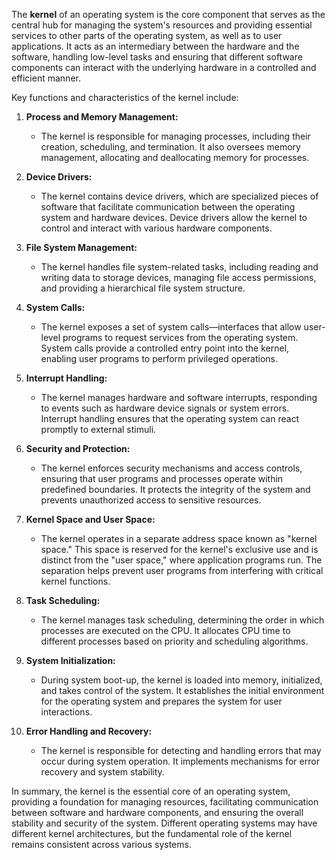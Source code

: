 The **kernel** of an operating system is the core component that serves as the central hub for managing the system's resources and providing essential services to other parts of the operating system, as well as to user applications. It acts as an intermediary between the hardware and the software, handling low-level tasks and ensuring that different software components can interact with the underlying hardware in a controlled and efficient manner.

Key functions and characteristics of the kernel include:

1. **Process and Memory Management:**
   - The kernel is responsible for managing processes, including their creation, scheduling, and termination. It also oversees memory management, allocating and deallocating memory for processes.

2. **Device Drivers:**
   - The kernel contains device drivers, which are specialized pieces of software that facilitate communication between the operating system and hardware devices. Device drivers allow the kernel to control and interact with various hardware components.

3. **File System Management:**
   - The kernel handles file system-related tasks, including reading and writing data to storage devices, managing file access permissions, and providing a hierarchical file system structure.

4. **System Calls:**
   - The kernel exposes a set of system calls—interfaces that allow user-level programs to request services from the operating system. System calls provide a controlled entry point into the kernel, enabling user programs to perform privileged operations.

5. **Interrupt Handling:**
   - The kernel manages hardware and software interrupts, responding to events such as hardware device signals or system errors. Interrupt handling ensures that the operating system can react promptly to external stimuli.

6. **Security and Protection:**
   - The kernel enforces security mechanisms and access controls, ensuring that user programs and processes operate within predefined boundaries. It protects the integrity of the system and prevents unauthorized access to sensitive resources.

7. **Kernel Space and User Space:**
   - The kernel operates in a separate address space known as "kernel space." This space is reserved for the kernel's exclusive use and is distinct from the "user space," where application programs run. The separation helps prevent user programs from interfering with critical kernel functions.

8. **Task Scheduling:**
   - The kernel manages task scheduling, determining the order in which processes are executed on the CPU. It allocates CPU time to different processes based on priority and scheduling algorithms.

9. **System Initialization:**
   - During system boot-up, the kernel is loaded into memory, initialized, and takes control of the system. It establishes the initial environment for the operating system and prepares the system for user interactions.

10. **Error Handling and Recovery:**
    - The kernel is responsible for detecting and handling errors that may occur during system operation. It implements mechanisms for error recovery and system stability.

In summary, the kernel is the essential core of an operating system, providing a foundation for managing resources, facilitating communication between software and hardware components, and ensuring the overall stability and security of the system. Different operating systems may have different kernel architectures, but the fundamental role of the kernel remains consistent across various systems.
